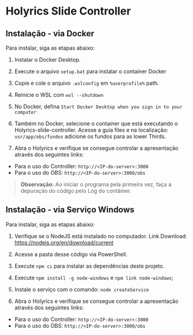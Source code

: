 # Holyrics Slide Controller

## Instalação - via Docker
Para instalar, siga as etapas abaixo:

1. Instalar o Docker Desktop.

2. Execute o arquivo `setup.bat` para instalar o container Docker

3. Copie e cole o arquivo `.wslconfig` em `%userprofile%` path.

4. Reinicie o WSL com `wsl --shutdown`

5. No Docker, defina `Start Docker Desktop when you sign in to your computer`

6. Também no Docker, selecione o container que está executando o Holyrics-slide-controller. Acesse a guia files e na localização:
`usr/app/obs/fundos` adicione os fundos para as lower Thirds.

7. Abra o Holyrics e verifique se consegue controlar a apresentação através dos seguintes links:

- Para o uso do Controller: `http://<IP-do-server>:3000`
- Para o uso do OBS: `http://<IP-do-server>:3000/obs`

> **Observação:** Ao iniciar o programa pela primeira vez, faça a depuração do código pelo Log do contâiner.

## Instalação - via Serviço Windows
Para instalar, siga as etapas abaixo:

1. Verifique se o NodeJS está instalado no computador. Link Download: https://nodejs.org/en/download/current

2. Acesse a pasta desse código via PowerShell.

3. Execute `npm ci` para instalar as dependências deste projeto.

4. Execute `npm install -g node-windows` e `npm link node-windows`;

5. Instale o serviço com o comando: `node createService`

6. Abra o Holyrics e verifique se consegue controlar a apresentação através dos seguintes links:

- Para o uso do Controller: `http://<IP-do-server>:3000`
- Para o uso do OBS: `http://<IP-do-server>:3000/obs`
